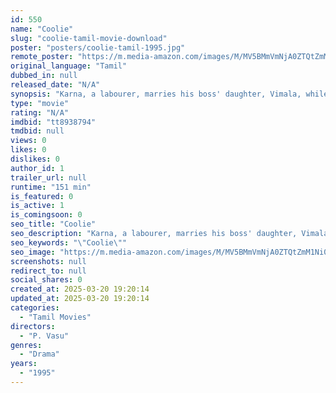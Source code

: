 ```yaml
---
id: 550
name: "Coolie"
slug: "coolie-tamil-movie-download"
poster: "posters/coolie-tamil-1995.jpg"
remote_poster: "https://m.media-amazon.com/images/M/MV5BMmVmNjA0ZTQtZmM1Ni00OWE0LThjNzgtZmIzYWJjOTNlMGY1XkEyXkFqcGdeQXVyOTk3NTc2MzE@._V1_SX300.jpg"
original_language: "Tamil"
dubbed_in: null
released_date: "N/A"
synopsis: "Karna, a labourer, marries his boss' daughter, Vimala, while his sister marries Vimala's brother. However, problems arise when Vimala's father tries to cause a rift between Karna and his sister."
type: "movie"
rating: "N/A"
imdbid: "tt8938794"
tmdbid: null
views: 0
likes: 0
dislikes: 0
author_id: 1
trailer_url: null
runtime: "151 min"
is_featured: 0
is_active: 1
is_comingsoon: 0
seo_title: "Coolie"
seo_description: "Karna, a labourer, marries his boss' daughter, Vimala, while his sister marries Vimala's brother. However, problems arise when Vimala's father tries to cause a rift between Karna and his sister."
seo_keywords: "\"Coolie\""
seo_image: "https://m.media-amazon.com/images/M/MV5BMmVmNjA0ZTQtZmM1Ni00OWE0LThjNzgtZmIzYWJjOTNlMGY1XkEyXkFqcGdeQXVyOTk3NTc2MzE@._V1_SX300.jpg"
screenshots: null
redirect_to: null
social_shares: 0
created_at: 2025-03-20 19:20:14
updated_at: 2025-03-20 19:20:14
categories:
  - "Tamil Movies"
directors:
  - "P. Vasu"
genres:
  - "Drama"
years:
  - "1995"
---
```

